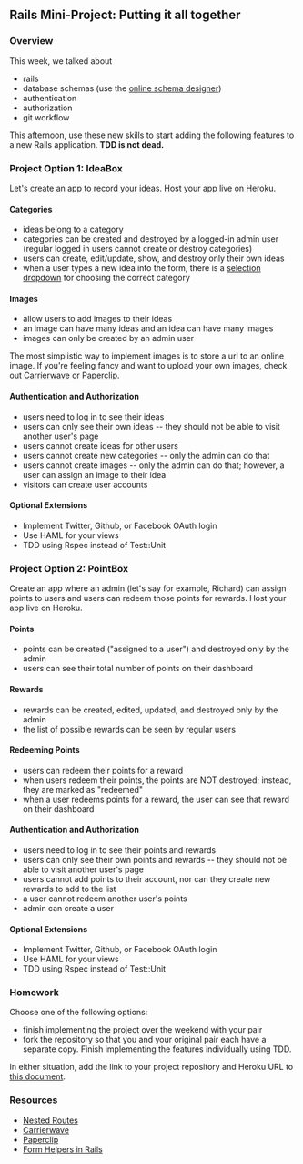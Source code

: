 ## Rails Mini-Project: Putting it all together

### Overview

This week, we talked about

* rails
* database schemas (use the [online schema designer](http://ondras.zarovi.cz/sql/demo/))
* authentication
* authorization
* git workflow

This afternoon, use these new skills to start adding the following features to a new Rails application. **TDD is not dead.**

### Project Option 1: IdeaBox

Let's create an app to record your ideas. Host your app live on Heroku. 

#### Categories

* ideas belong to a category
* categories can be created and destroyed by a logged-in admin user (regular logged in users cannot create or destroy categories)
* users can create, edit/update, show, and destroy only their own ideas
* when a user types a new idea into the form, there is a [selection dropdown](http://guides.rubyonrails.org/form_helpers.html#option-tags-from-a-collection-of-arbitrary-objects) for choosing the correct category

#### Images

* allow users to add images to their ideas
* an image can have many ideas and an idea can have many images
* images can only be created by an admin user

The most simplistic way to implement images is to store a url to an online image. If you're feeling fancy and want to upload your own images, check out [Carrierwave](https://github.com/carrierwaveuploader/carrierwave) or [Paperclip](https://github.com/thoughtbot/paperclip). 

#### Authentication and Authorization

* users need to log in to see their ideas
* users can only see their own ideas -- they should not be able to visit another user's page
* users cannot create ideas for other users
* users cannot create new categories -- only the admin can do that
* users cannot create images -- only the admin can do that; however, a user can assign an image to their idea
* visitors can create user accounts

#### Optional Extensions

* Implement Twitter, Github, or Facebook OAuth login
* Use HAML for your views
* TDD using Rspec instead of Test::Unit

### Project Option 2: PointBox

Create an app where an admin (let's say for example, Richard) can assign points to users and users can redeem those points for rewards. Host your app live on Heroku. 

#### Points

* points can be created ("assigned to a user") and destroyed only by the admin
* users can see their total number of points on their dashboard

#### Rewards

* rewards can be created, edited, updated, and destroyed only by the admin
* the list of possible rewards can be seen by regular users

#### Redeeming Points

* users can redeem their points for a reward
* when users redeem their points, the points are NOT destroyed; instead, they are marked as "redeemed"
* when a user redeems points for a reward, the user can see that reward on their dashboard

#### Authentication and Authorization

* users need to log in to see their points and rewards
* users can only see their own points and rewards -- they should not be able to visit another user's page
* users cannot add points to their account, nor can they create new rewards to add to the list
* a user cannot redeem another user's points
* admin can create a user

#### Optional Extensions

* Implement Twitter, Github, or Facebook OAuth login
* Use HAML for your views
* TDD using Rspec instead of Test::Unit

### Homework

Choose one of the following options:

* finish implementing the project over the weekend with your pair
* fork the repository so that you and your original pair each have a separate copy. Finish implementing the features individually using TDD. 

In either situation, add the link to your project repository and Heroku URL to [this document](https://github.com/turingschool/ruby-submissions/blob/master/1508/rails-mini-project.yml).

### Resources

* [Nested Routes](http://guides.rubyonrails.org/routing.html#nested-resources)
* [Carrierwave](https://github.com/carrierwaveuploader/carrierwave)
* [Paperclip](https://github.com/thoughtbot/paperclip)
* [Form Helpers in Rails](http://guides.rubyonrails.org/form_helpers.html)

